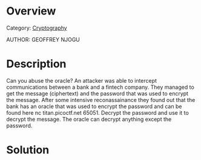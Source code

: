 # Overview 
Category: [Cryptography]()

AUTHOR: GEOFFREY NJOGU

# Description
Can you abuse the oracle?
An attacker was able to intercept communications between a bank and a fintech company. They managed to get the message (ciphertext) and the password that was used to encrypt the message.
After some intensive reconassainance they found out that the bank has an oracle that was used to encrypt the password and can be found here nc titan.picoctf.net 65051. Decrypt the password and use it to decrypt the message. The oracle can decrypt anything except the password.

# Solution